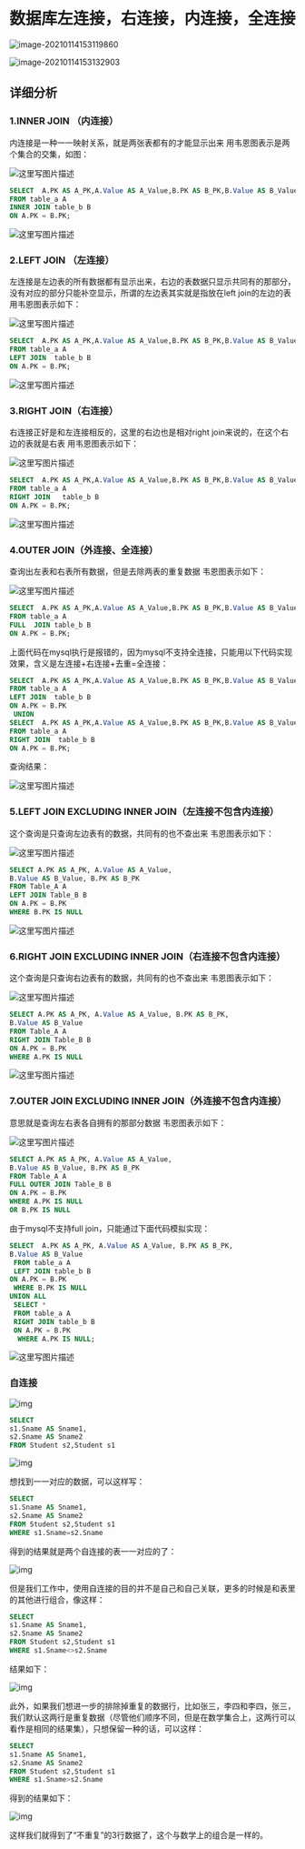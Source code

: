 # 数据库左连接，右连接，内连接，全连接

![image-20210114153119860](C:\Users\Stefan\AppData\Roaming\Typora\typora-user-images\image-20210114153119860.png)

![image-20210114153132903](C:\Users\Stefan\AppData\Roaming\Typora\typora-user-images\image-20210114153132903.png)

## 详细分析

### 1.INNER JOIN （内连接）

内连接是一种一一映射关系，就是两张表都有的才能显示出来
用韦恩图表示是两个集合的交集，如图：

![这里写图片描述](https://img-blog.csdn.net/20180329111900524?watermark/2/text/aHR0cHM6Ly9ibG9nLmNzZG4ubmV0L3UwMTQyMDQ1NDE=/font/5a6L5L2T/fontsize/400/fill/I0JBQkFCMA==/dissolve/70)

```sql
SELECT  A.PK AS A_PK,A.Value AS A_Value,B.PK AS B_PK,B.Value AS B_Value
FROM table_a A
INNER JOIN table_b B
ON A.PK = B.PK;
```

![这里写图片描述](https://img-blog.csdn.net/20180329134501993?watermark/2/text/aHR0cHM6Ly9ibG9nLmNzZG4ubmV0L3UwMTQyMDQ1NDE=/font/5a6L5L2T/fontsize/400/fill/I0JBQkFCMA==/dissolve/70)

### 2.LEFT JOIN （左连接）

左连接是左边表的所有数据都有显示出来，右边的表数据只显示共同有的那部分，没有对应的部分只能补空显示，所谓的左边表其实就是指放在left join的左边的表
用韦恩图表示如下：

![这里写图片描述](https://img-blog.csdn.net/20180329134737651?watermark/2/text/aHR0cHM6Ly9ibG9nLmNzZG4ubmV0L3UwMTQyMDQ1NDE=/font/5a6L5L2T/fontsize/400/fill/I0JBQkFCMA==/dissolve/70)

```sql
SELECT  A.PK AS A_PK,A.Value AS A_Value,B.PK AS B_PK,B.Value AS B_Value
FROM table_a A
LEFT JOIN  table_b B
ON A.PK = B.PK;
```

![这里写图片描述](https://img-blog.csdn.net/2018032913495939?watermark/2/text/aHR0cHM6Ly9ibG9nLmNzZG4ubmV0L3UwMTQyMDQ1NDE=/font/5a6L5L2T/fontsize/400/fill/I0JBQkFCMA==/dissolve/70)

### 3.RIGHT JOIN（右连接）

右连接正好是和左连接相反的，这里的右边也是相对right join来说的，在这个右边的表就是右表
用韦恩图表示如下：

![这里写图片描述](https://img-blog.csdn.net/20180329135224420?watermark/2/text/aHR0cHM6Ly9ibG9nLmNzZG4ubmV0L3UwMTQyMDQ1NDE=/font/5a6L5L2T/fontsize/400/fill/I0JBQkFCMA==/dissolve/70)

```sql
SELECT  A.PK AS A_PK,A.Value AS A_Value,B.PK AS B_PK,B.Value AS B_Value
FROM table_a A
RIGHT JOIN   table_b B
ON A.PK = B.PK;
```

![这里写图片描述](https://img-blog.csdn.net/20180329135405815?watermark/2/text/aHR0cHM6Ly9ibG9nLmNzZG4ubmV0L3UwMTQyMDQ1NDE=/font/5a6L5L2T/fontsize/400/fill/I0JBQkFCMA==/dissolve/70)

### 4.OUTER JOIN（外连接、全连接）

查询出左表和右表所有数据，但是去除两表的重复数据
韦恩图表示如下：

![这里写图片描述](https://img-blog.csdn.net/20180329162047416?watermark/2/text/aHR0cHM6Ly9ibG9nLmNzZG4ubmV0L3UwMTQyMDQ1NDE=/font/5a6L5L2T/fontsize/400/fill/I0JBQkFCMA==/dissolve/70)

```sql
SELECT  A.PK AS A_PK,A.Value AS A_Value,B.PK AS B_PK,B.Value AS B_Value
FROM table_a A
FULL  JOIN table_b B
ON A.PK = B.PK;
```

上面代码在mysql执行是报错的，因为mysql不支持全连接，只能用以下代码实现效果，含义是左连接+右连接+去重=全连接：

```sql
SELECT  A.PK AS A_PK,A.Value AS A_Value,B.PK AS B_PK,B.Value AS B_Value
FROM table_a A
LEFT JOIN  table_b B
ON A.PK = B.PK
 UNION
SELECT  A.PK AS A_PK,A.Value AS A_Value,B.PK AS B_PK,B.Value AS B_Value
FROM table_a A
RIGHT JOIN  table_b B
ON A.PK = B.PK;
```

查询结果：

![这里写图片描述](https://img-blog.csdn.net/20180329141259143?watermark/2/text/aHR0cHM6Ly9ibG9nLmNzZG4ubmV0L3UwMTQyMDQ1NDE=/font/5a6L5L2T/fontsize/400/fill/I0JBQkFCMA==/dissolve/70)

### 5.LEFT JOIN EXCLUDING INNER JOIN（左连接不包含内连接）

这个查询是只查询左边表有的数据，共同有的也不查出来
韦恩图表示如下：

![这里写图片描述](https://img-blog.csdn.net/20180329145952942?watermark/2/text/aHR0cHM6Ly9ibG9nLmNzZG4ubmV0L3UwMTQyMDQ1NDE=/font/5a6L5L2T/fontsize/400/fill/I0JBQkFCMA==/dissolve/70)

```sql
SELECT A.PK AS A_PK, A.Value AS A_Value,
B.Value AS B_Value, B.PK AS B_PK
FROM Table_A A
LEFT JOIN Table_B B
ON A.PK = B.PK
WHERE B.PK IS NULL
```

![这里写图片描述](https://img-blog.csdn.net/20180329142204745?watermark/2/text/aHR0cHM6Ly9ibG9nLmNzZG4ubmV0L3UwMTQyMDQ1NDE=/font/5a6L5L2T/fontsize/400/fill/I0JBQkFCMA==/dissolve/70)

### 6.RIGHT JOIN EXCLUDING INNER JOIN（右连接不包含内连接）

这个查询是只查询右边表有的数据，共同有的也不查出来
韦恩图表示如下：

![这里写图片描述](https://img-blog.csdn.net/20180329150015408?watermark/2/text/aHR0cHM6Ly9ibG9nLmNzZG4ubmV0L3UwMTQyMDQ1NDE=/font/5a6L5L2T/fontsize/400/fill/I0JBQkFCMA==/dissolve/70)

```sql
SELECT A.PK AS A_PK, A.Value AS A_Value, B.PK AS B_PK,
B.Value AS B_Value
FROM Table_A A
RIGHT JOIN Table_B B
ON A.PK = B.PK
WHERE A.PK IS NULL
```

![这里写图片描述](https://img-blog.csdn.net/20180329145604244?watermark/2/text/aHR0cHM6Ly9ibG9nLmNzZG4ubmV0L3UwMTQyMDQ1NDE=/font/5a6L5L2T/fontsize/400/fill/I0JBQkFCMA==/dissolve/70)

### 7.OUTER JOIN EXCLUDING INNER JOIN（外连接不包含内连接）

意思就是查询左右表各自拥有的那部分数据
韦恩图表示如下：

![这里写图片描述](https://img-blog.csdn.net/20180329150032685?watermark/2/text/aHR0cHM6Ly9ibG9nLmNzZG4ubmV0L3UwMTQyMDQ1NDE=/font/5a6L5L2T/fontsize/400/fill/I0JBQkFCMA==/dissolve/70)

```sql
SELECT A.PK AS A_PK, A.Value AS A_Value,
B.Value AS B_Value, B.PK AS B_PK
FROM Table_A A
FULL OUTER JOIN Table_B B
ON A.PK = B.PK
WHERE A.PK IS NULL
OR B.PK IS NULL
```

由于mysql不支持full join，只能通过下面代码模拟实现：

```sql
SELECT  A.PK AS A_PK, A.Value AS A_Value, B.PK AS B_PK,
B.Value AS B_Value
 FROM table_a A
 LEFT JOIN table_b B
ON A.PK = B.PK
 WHERE B.PK IS NULL
UNION ALL
 SELECT *
 FROM table_a A
 RIGHT JOIN table_b B
 ON A.PK = B.PK
  WHERE A.PK IS NULL;
```

![这里写图片描述](https://img-blog.csdn.net/20180329150400501?watermark/2/text/aHR0cHM6Ly9ibG9nLmNzZG4ubmV0L3UwMTQyMDQ1NDE=/font/5a6L5L2T/fontsize/400/fill/I0JBQkFCMA==/dissolve/70)

### 自连接

![img](https://pic2.zhimg.com/80/v2-bb5ee9a5238c7e9685b36683a94905fd_720w.png)

```sql
SELECT  
s1.Sname AS Sname1,
s2.Sname AS Sname2
FROM Student s2,Student s1
```

![img](https://pic1.zhimg.com/80/v2-003fea50f3db47baf75db909618d274c_720w.png)

想找到一一对应的数据，可以这样写：

```sql
SELECT  
s1.Sname AS Sname1,
s2.Sname AS Sname2
FROM Student s2,Student s1
WHERE s1.Sname=s2.Sname
```

得到的结果就是两个自连接的表一一对应的了：

![img](https://pic2.zhimg.com/80/v2-166695360b3b83c22201e09aae93ca85_720w.png)

但是我们工作中，使用自连接的目的并不是自己和自己关联，更多的时候是和表里的其他进行组合，像这样：

```sql
SELECT  
s1.Sname AS Sname1,
s2.Sname AS Sname2
FROM Student s2,Student s1
WHERE s1.Sname<>s2.Sname
```

结果如下：

![img](https://pic3.zhimg.com/80/v2-dcb959749c6cff59e6fc21ed98aa0a96_720w.png)

此外，如果我们想进一步的排除掉重复的数据行，比如张三，李四和李四，张三，我们默认这两行是重复数据（尽管他们顺序不同，但是在数学集合上，这两行可以看作是相同的结果集），只想保留一种的话，可以这样：

```sql
SELECT  
s1.Sname AS Sname1,
s2.Sname AS Sname2
FROM Student s2,Student s1
WHERE s1.Sname>s2.Sname
```

得到的结果如下：

![img](https://pic2.zhimg.com/80/v2-d6663178eeb5f76f3e92923b287e4de9_720w.png)

这样我们就得到了“不重复”的3行数据了，这个与数学上的组合是一样的。